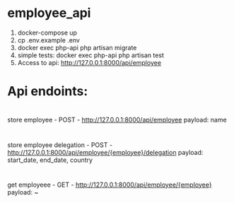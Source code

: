 # employee_api


1. docker-compose up
2. cp .env.example .env
3. docker exec php-api php artisan migrate
4. simple tests: docker exec php-api php artisan test
5. Access to api: http://127.0.0.1:8000/api/employee


# Api endoints: 
#    
store employee - POST - http://127.0.0.1:8000/api/employee payload: name

#
store employee delegation - POST - http://127.0.0.1:8000/api/employee/{employee}/delegation payload: start_date, end_date, country 

#
get employeee - GET - http://127.0.0.1:8000/api/employee/{employee} payload: ~
